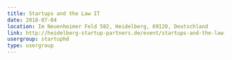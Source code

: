 ```yaml
---
title: Startups and the Law IT
date: 2018-07-04
location: Im Neuenheimer Feld 582, Heidelberg, 69120, Deutschland
link: http://heidelberg-startup-partners.de/event/startups-and-the-law-it/
usergroup: startuphd
type: usergroup
---
```

